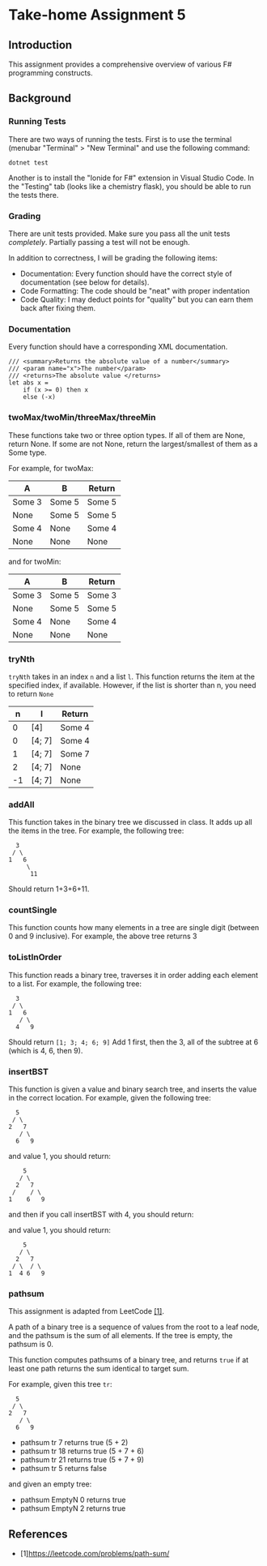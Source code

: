 # Take-home Assignment 5

## Introduction

This assignment provides a comprehensive overview of various F# programming constructs.

## Background

### Running Tests

There are two ways of running the tests. First is to use the terminal (menubar "Terminal" > "New
Terminal" and use the following command:

    dotnet test

Another is to install the "Ionide for F#" extension in Visual Studio Code. In the "Testing" tab
(looks like a chemistry flask), you should be able to run the tests there.

### Grading

There are unit tests provided. Make sure you pass all the unit tests *completely*. Partially passing
a test will not be enough.

In addition to correctness, I will be grading the following items:

- Documentation: Every function should have the correct style of documentation (see below for
  details).
- Code Formatting: The code should be "neat" with proper indentation
- Code Quality: I may deduct points for "quality" but you can earn them back after fixing them.

### Documentation

Every function should have a corresponding XML documentation.

    /// <summary>Returns the absolute value of a number</summary>
    /// <param name="x">The number</param>
    /// <returns>The absolute value </returns>
    let abs x =
        if (x >= 0) then x
        else (-x)

### twoMax/twoMin/threeMax/threeMin

These functions take two or three option types. If all of them are None, return None. If some are
not None, return the largest/smallest of them as a Some type. 

For example, for twoMax:

|     A  |     B  | Return |
| ------ | ------ | ------ |
| Some 3 | Some 5 | Some 5 |
|  None  | Some 5 | Some 5 |
| Some 4 |  None  | Some 4 |
|  None  |  None  |  None  |

and for twoMin:


|     A  |     B  | Return |
| ------ | ------ | ------ |
| Some 3 | Some 5 | Some 3 |
|  None  | Some 5 | Some 5 |
| Some 4 |  None  | Some 4 |
|  None  |  None  |  None  |

### tryNth

`tryNth` takes in an index `n` and a list `l`. This function returns the item at the specified
index, if available. However, if the list is shorter than n, you need to return `None`


|     n  |     l  | Return |
| ------ | ------ | ------ |
|     0  |   [4]  | Some 4 |
|     0  | [4; 7] | Some 4 |
|     1  | [4; 7] | Some 7 |
|     2  | [4; 7] |  None  |
|    -1  | [4; 7] |  None  |


### addAll

This function takes in the binary tree we discussed in class. It adds up all the items in the tree. For example, the following tree:

      3
     / \
    1   6
         \
          11

Should return 1+3+6+11.

### countSingle

This function counts how many elements in a tree are single digit (between 0 and 9 inclusive). For example, the above tree returns 3

### toListInOrder

This function reads a binary tree, traverses it in order adding each element to a list. For example, the following tree:

      3
     / \
    1   6
       / \
      4   9

Should return `[1; 3; 4; 6; 9]` Add 1 first, then the 3, all of the subtree at 6 (which is 4, 6,
then 9).

### insertBST

This function is given a value and binary search tree, and inserts the value in the correct location. For example, given the following tree:

      5
     / \
    2   7
       / \
      6   9

and value 1, you should return:

        5
       / \
      2   7
     /    / \
    1    6   9

and then if you call insertBST with 4, you should return:


and value 1, you should return:

        5
       / \
      2   7
     / \  / \
    1  4 6   9

### pathsum

This assignment is adapted from LeetCode [[1]](#ref1).

A path of a binary tree is a sequence of values from the root to a leaf node, and the pathsum is the
sum of all elements. If the tree is empty, the pathsum is 0.

This function computes pathsums of a binary tree, and returns `true` if at least one path returns
the sum identical to target sum.

For example, given this tree `tr`:

      5
     / \
    2   7
       / \
      6   9

- pathsum tr 7 returns true (5 + 2)
- pathsum tr 18 returns true (5 + 7 + 6)
- pathsum tr 21 returns true (5 + 7 + 9)
- pathsum tr 5 returns false

and given an empty tree:

- pathsum EmptyN 0 returns true
- pathsum EmptyN 2 returns true
    
## References

- <a id="ref1">[1]</a>https://leetcode.com/problems/path-sum/
